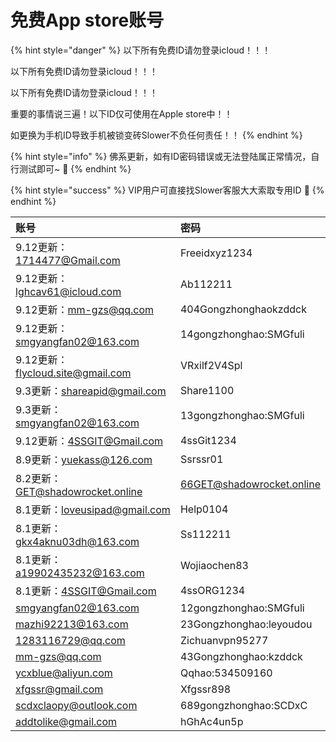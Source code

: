# 免费App store账号

{% hint style="danger" %}
以下所有免费ID请勿登录icloud！！！

以下所有免费ID请勿登录icloud！！！

以下所有免费ID请勿登录icloud！！！

重要的事情说三遍！以下ID仅可使用在Apple store中！！

如更换为手机ID导致手机被锁变砖Slower不负任何责任！！
{% endhint %}

{% hint style="info" %}
佛系更新，如有ID密码错误或无法登陆属正常情况，自行测试即可~ 🤥 
{% endhint %}

{% hint style="success" %}
VIP用户可直接找Slower客服大大索取专用ID 🤣 
{% endhint %}

| 账号 | 密码 |
| :--- | :--- |
| 9.12更新：1714477@Gmail.com | Freeidxyz1234 |
| 9.12更新：lghcav61@icloud.com | Ab112211 |
| 9.12更新：mm-gzs@qq.com | 404Gongzhonghaokzddck |
| 9.12更新：smgyangfan02@163.com | 14gongzhonghao:SMGfuli |
| 9.12更新：flycloud.site@gmail.com | VRxilf2V4Spl |
| 9.3更新：shareapid@gmail.com | Share1100 |
| 9.3更新：smgyangfan02@163.com | 13gongzhonghao:SMGfuli |
| 9.12更新：4SSGIT@Gmail.com | 4ssGit1234 |
| 8.9更新：yuekass@126.com | Ssrssr01 |
| 8.2更新：GET@shadowrocket.online | 66GET@shadowrocket.online |
| 8.1更新：loveusipad@gmail.com | Help0104 |
| 8.1更新：gkx4aknu03dh@163.com | Ss112211 |
| 8.1更新：a19902435232@163.com | Wojiaochen83 |
| 8.1更新：4SSGIT@Gmail.com | 4ssORG1234 |
| smgyangfan02@163.com | 12gongzhonghao:SMGfuli |
| mazhi92213@163.com | 23Gongzhonghao:leyoudou |
| 1283116729@qq.com | Zichuanvpn95277 |
| mm-gzs@qq.com | 43Gongzhonghao:kzddck |
| ycxblue@aliyun.com | Qqhao:534509160 |
| xfgssr@gmail.com | Xfgssr898 |
| scdxclaopy@outlook.com | 689gongzhonghao:SCDxC |
| addtolike@gmail.com | hGhAc4un5p |

